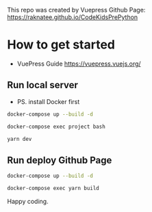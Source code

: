This repo was created by Vuepress
Github Page: https://raknatee.github.io/CodeKidsPrePython

# How to get started

- VuePress Guide https://vuepress.vuejs.org/

## Run local server
- PS. install Docker first

```sh
docker-compose up --build -d
```
```sh
docker-compose exec project bash
```
```sh
yarn dev
```

## Run deploy Github Page

```sh
docker-compose up --build -d
```
```sh
docker-compose exec yarn build
```

Happy coding.